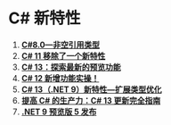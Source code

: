 # C# 新特性



1. **[C#8.0—非空引用类型](https://www.cnblogs.com/ms27946/p/Nullable-Refference-In-CSharp8.html)**
2. **[C# 11 移除了一个新特性](https://www.qinglite.cn/doc/45736477c884abd54)**
3. **[C# 13：探索最新的预览功能](https://mp.weixin.qq.com/s?__biz=MzIxMTUzNzM5Ng==&mid=2247503308&idx=2&sn=27b7b865e5be341975db3fbdf56b107c&chksm=96219108eabcfa81c1d25181ae0e21caef20399d2202d4aaa3e035dd7932fdff49f0216dd657&scene=126&sessionid=1721695050#rd)**
4. **[C# 12 新增功能实操！](https://mp.weixin.qq.com/s?__biz=MzIxMTUzNzM5Ng==&mid=2247503331&idx=1&sn=a7c5131364180c6afe36a0a66d1c8764&chksm=96568b716be4533eba0ab52a705cf4ec1c798f2a4c3d3ca2195c1431dc5c6740ef5f05d3939c&scene=126&sessionid=1721781073#rd)**
5. **[C# 13（.NET 9）新特性—扩展类型优化](https://mp.weixin.qq.com/s?__biz=MzIxMTUzNzM5Ng==&mid=2247503180&idx=2&sn=015e61ebd0d5b15685dc55f484f2a182&chksm=966e7ac60ac8f17b0a2ba718c1e5478ee3d2b75c0a4fa9d0e7c3532dfb42ff3f234102230b19&scene=126&sessionid=1721177969#rd)**
6. **[提高 C# 的生产力：C# 13 更新完全指南](https://mp.weixin.qq.com/s?__biz=MzIxMTUzNzM5Ng==&mid=2247503406&idx=2&sn=2cca592e201a34567aa03e01ee317fa5&chksm=96d87d48a1e7dafb3d76b5eb0e7bca5580830d891ca83802c1af513e56b53c83635c895b58d1&scene=126&sessionid=1722213176#rd)**
7. **[.NET 9 预览版 5 发布](https://mp.weixin.qq.com/s?__biz=MzIxMTUzNzM5Ng==&mid=2247503617&idx=2&sn=b3d1e81e5a8635980c0adeeb7577a0b2&chksm=9671ee4455c4d3e0addeb99e105a48f46b1e8e987e368f0d6dff02d85214126eb9292595edfe&scene=126&sessionid=1722472797#rd)**
